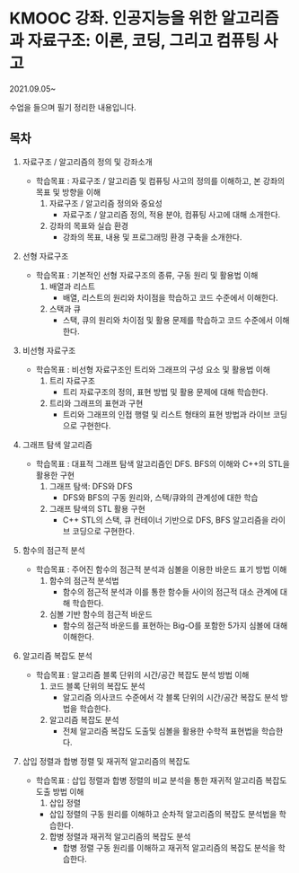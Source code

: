 # KMOOC 강좌. 인공지능을 위한 알고리즘과 자료구조: 이론, 코딩, 그리고 컴퓨팅 사고

2021.09.05~

수업을 들으며 필기 정리한 내용입니다.





## 목차

1. 자료구조 / 알고리즘의 정의 및 강좌소개
   - 학습목표 : 자료구조 / 알고리즘 및 컴퓨팅 사고의 정의를 이해하고, 본 강좌의 목표 및 방향을 이해
     1. 자료구조 / 알고리즘 정의와 중요성
        - 자료구조 / 알고리즘 정의, 적용 분야, 컴퓨팅 사고에 대해 소개한다.
     2. 강좌의 목표와 실습 환경
        - 강좌의 목표, 내용 및 프로그래밍 환경 구축을 소개한다.
   
2. 선형 자료구조
   - 학습목표 : 기본적인 선형 자료구조의 종류, 구동 원리 및 활용법 이해
     1. 배열과 리스트
        - 배열, 리스트의 원리와 차이점을 학습하고 코드 수준에서 이해한다.
     2. 스택과 큐
        - 스택, 큐의 원리와 차이점 및 활용 문제를 학습하고 코드 수준에서 이해한다.
   
3. 비선형 자료구조
   - 학습목표 : 비선형 자료구조인 트리와 그래프의 구성 요소 및 활용법 이해
     1. 트리 자료구조
        - 트리 자료구조의 정의, 표현 방법 및 활용 문제에 대해 학습한다.
     2. 트리와 그래프의 표현과 구현
        - 트리와 그래프의 인접 행렬 및 리스트 형태의 표현 방법과 라이브 코딩으로 구현한다.
   
4. 그래프 탐색 알고리즘
   - 학습목표 : 대표적 그래프 탐색 알고리즘인 DFS. BFS의 이해와 C++의 STL을 활용한 구현
     1. 그래프 탐색: DFS와 DFS
        - DFS와 BFS의 구동 원리와, 스택/큐와의 관계성에 대한 학습
     2. 그래프 탐색의 STL 활용 구현
        - C++ STL의 스택, 큐 컨테이너 기반으로 DFS, BFS 알고리즘을 라이브 코딩으로 구현한다.
   
5. 함수의 점근적 분석
   - 학습목표 : 주어진 함수의 점근적 분석과 심볼을 이용한 바운드 표기 방법 이해
     1. 함수의 점근적 분석법
        - 함수의 점근적 분석과 이를 통한 함수들 사이의 점근적 대소 관계에 대해 학습한다.
     2. 심볼 기반 함수의 점근적 바운드
        - 함수의 점근적 바운드를 표현하는 Big-O를 포함한 5가지 심볼에 대해 이해한다.
   
6. 알고리즘 복잡도 분석
   - 학습목표 : 알고리즘 블록 단위의 시간/공간 복잡도 분석 방법 이해
     1. 코드 블록 단위의 복잡도 분석
        - 알고리즘 의사코드 수준에서 각 블록 단위의 시간/공간 복잡도 분석 방법을 학습한다.
     2. 알고리즘 복잡도 분석
        - 전체 알고리즘 복잡도 도출및 심볼을 활용한 수학적 표현법을 학습한다.
   
7. 삽입 정렬과 합병 정렬 및 재귀적 알고리즘의 복잡도

   - 학습목표 : 삽입 정렬과 합병 정렬의 비교 분석을 통한 재귀적 알고리즘 복잡도 도출 방법 이해
     1.  삽입 정렬
        - 삽입 정렬의 구동 원리를 이해하고 순차적 알고리즘의 복잡도 분석법을 학습한다.
     2. 합병 정렬과 재귀적 알고리즘의 복잡도 분석
        - 합병 정렬 구동 원리를 이해하고 재귀적 알고리즘의 복잡도 분석을 학습한다.

   